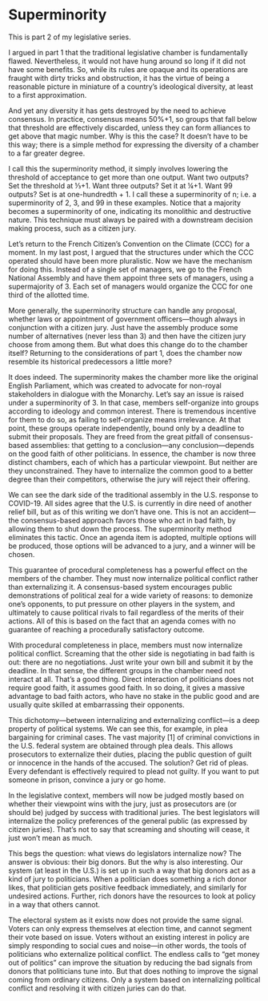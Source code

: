 # Superminority

This is part 2 of my legislative series.

I argued in part 1 that the traditional legislative chamber is fundamentally flawed. Nevertheless, it would not have hung around so long if it did not have some benefits. So, while its rules are opaque and its operations are fraught with dirty tricks and obstruction, it has the virtue of being a reasonable picture in miniature of a country’s ideological diversity, at least to a first approximation.

And yet any diversity it has gets destroyed by the need to achieve consensus. In practice, consensus means 50%+1, so groups that fall below that threshold are effectively discarded, unless they can form alliances to get above that magic number. Why is this the case? It doesn’t have to be this way; there is a simple method for expressing the diversity of a chamber to a far greater degree.

I call this the superminority method, it simply involves lowering the threshold of acceptance to get more than one output. Want two outputs? Set the threshold at ⅓+1. Want three outputs? Set it at ¼+1. Want 99 outputs? Set is at one-hundredth + 1. I call these a superminority of n; i.e. a superminority of 2, 3, and 99 in these examples. Notice that a majority becomes a superminority of one, indicating its monolithic and destructive nature. This technique must always be paired with a downstream decision making process, such as a citizen jury.

Let’s return to the French Citizen’s Convention on the Climate (CCC) for a moment. In my last post, I argued that the structures under which the CCC operated should have been more pluralistic. Now we have the mechanism for doing this. Instead of a single set of managers, we go to the French National Assembly and have them appoint three sets of managers, using a supermajority of 3. Each set of managers would organize the CCC for one third of the allotted time.

More generally, the superminority structure can handle any proposal, whether laws or appointment of government officers—though always in conjunction with a citizen jury. Just have the assembly produce some number of alternatives (never less than 3) and then have the citizen jury choose from among them. But what does this change do to the chamber itself? Returning to the considerations of part 1, does the chamber now resemble its historical predecessors a little more?

It does indeed. The superminority makes the chamber more like the original English Parliament, which was created to advocate for non-royal stakeholders in dialogue with the Monarchy. Let’s say an issue is raised under a superminority of 3. In that case, members self-organize into groups according to ideology and common interest. There is tremendous incentive for them to do so, as failing to self-organize means irrelevance. At that point, these groups operate independently, bound only by a deadline to submit their proposals. They are freed from the great pitfall of consensus-based assemblies: that getting to a conclusion—any conclusion—depends on the good faith of other politicians. In essence, the chamber is now three distinct chambers, each of which has a particular viewpoint. But neither are they unconstrained. They have to internalize the common good to a better degree than their competitors, otherwise the jury will reject their offering.

We can see the dark side of the traditional assembly in the U.S. response to COVID-19. All sides agree that the U.S. is currently in dire need of another relief bill, but as of this writing we don’t have one. This is not an accident—the consensus-based approach favors those who act in bad faith, by allowing them to shut down the process. The superminority method eliminates this tactic. Once an agenda item is adopted, multiple options will be produced, those options will be advanced to a jury, and a winner will be chosen.

This guarantee of procedural completeness has a powerful effect on the members of the chamber. They must now internalize political conflict rather than externalizing it. A consensus-based system encourages public demonstrations of political zeal for a wide variety of reasons: to demonize one’s opponents, to put pressure on other players in the system, and ultimately to cause political rivals to fail regardless of the merits of their actions. All of this is based on the fact that an agenda comes with no guarantee of reaching a procedurally satisfactory outcome.

With procedural completeness in place, members must now internalize political conflict. Screaming that the other side is negotiating in bad faith is out: there are no negotiations. Just write your own bill and submit it by the deadline. In that sense, the different groups in the chamber need not interact at all. That’s a good thing. Direct interaction of politicians does not require good faith, it assumes good faith. In so doing, it gives a massive advantage to bad faith actors, who have no stake in the public good and are usually quite skilled at embarrassing their opponents.

This dichotomy—between internalizing and externalizing conflict—is a deep property of political systems. We can see this, for example, in plea bargaining for criminal cases. The vast majority [1] of criminal convictions in the U.S. federal system are obtained through plea deals. This allows prosecutors to externalize their duties, placing the public question of guilt or innocence in the hands of the accused. The solution? Get rid of pleas. Every defendant is effectively required to plead not guilty. If you want to put someone in prison, convince a jury or go home.

In the legislative context, members will now be judged mostly based on whether their viewpoint wins with the jury, just as prosecutors are (or should be) judged by success with traditional juries. The best legislators will internalize the policy preferences of the general public (as expressed by citizen juries). That’s not to say that screaming and shouting will cease, it just won’t mean as much.

This begs the question: what views do legislators internalize now? The answer is obvious: their big donors. But the why is also interesting. Our system (at least in the U.S.) is set up in such a way that big donors act as a kind of jury to politicians. When a politician does something a rich donor likes, that politician gets positive feedback immediately, and similarly for undesired actions. Further, rich donors have the resources to look at policy in a way that others cannot.

The electoral system as it exists now does not provide the same signal. Voters can only express themselves at election time, and cannot segment their vote based on issue. Voters without an existing interest in policy are simply responding to social cues and noise—in other words, the tools of politicians who externalize political conflict. The endless calls to “get money out of politics” can improve the situation by reducing the bad signals from donors that politicians tune into. But that does nothing to improve the signal coming from ordinary citizens. Only a system based on internalizing political conflict and resolving it with citizen juries can do that.
